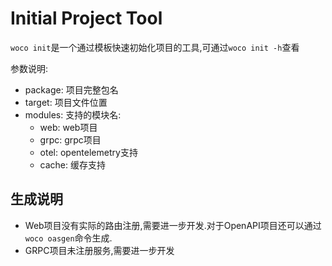 # Initial Project Tool

`woco init`是一个通过模板快速初始化项目的工具,可通过`woco init -h`查看

参数说明:

- package: 项目完整包名
- target: 项目文件位置
- modules: 支持的模块名:
  - web: web项目
  - grpc: grpc项目
  - otel: opentelemetry支持
  - cache: 缓存支持

## 生成说明

- Web项目没有实际的路由注册,需要进一步开发.对于OpenAPI项目还可以通过`woco oasgen`命令生成.
- GRPC项目未注册服务,需要进一步开发


